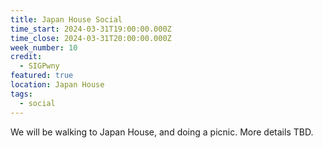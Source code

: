 ```yaml
---
title: Japan House Social
time_start: 2024-03-31T19:00:00.000Z
time_close: 2024-03-31T20:00:00.000Z
week_number: 10
credit:
  - SIGPwny
featured: true
location: Japan House
tags:
  - social
---
```

We will be walking to Japan House, and doing a picnic. More details TBD.